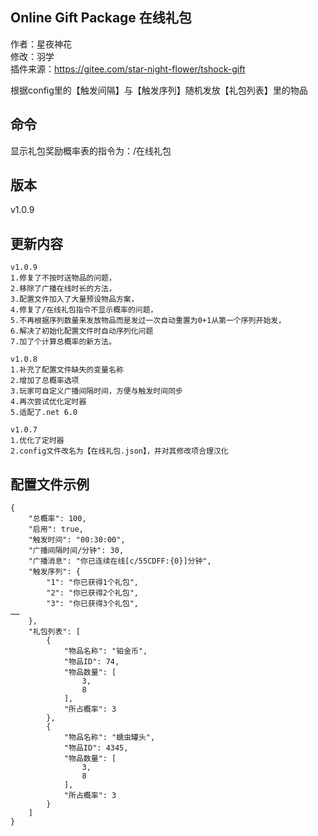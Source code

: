 ## Online Gift Package 在线礼包
作者：星夜神花  
修改：羽学  
插件来源：https://gitee.com/star-night-flower/tshock-gift  
  
根据config里的【触发间隔】与【触发序列】随机发放【礼包列表】里的物品


## 命令
显示礼包奖励概率表的指令为：/在线礼包

## 版本
v1.0.9

## 更新内容
```
v1.0.9
1.修复了不按时送物品的问题，  
2.移除了广播在线时长的方法，  
3.配置文件加入了大量预设物品方案，  
4.修复了/在线礼包指令不显示概率的问题，  
5.不再根据序列数量来发放物品而是发过一次自动重置为0+1从第一个序列开始发，  
6.解决了初始化配置文件时自动序列化问题  
7.加了个计算总概率的新方法。  

v1.0.8  
1.补充了配置文件缺失的变量名称  
2.增加了总概率选项  
3.玩家可自定义广播间隔时间，方便与触发时间同步  
4.再次尝试优化定时器
5.适配了.net 6.0  

v1.0.7  
1.优化了定时器  
2.config文件改名为【在线礼包.json】，并对其修改项合理汉化   
```
## 配置文件示例
```(json)
{
    "总概率": 100,
    "启用": true,
    "触发时间": "00:30:00",
    "广播间隔时间/分钟": 30,
    "广播消息": "你已连续在线[c/55CDFF:{0}]分钟",
    "触发序列": {
        "1": "你已获得1个礼包",
        "2": "你已获得2个礼包",
        "3": "你已获得3个礼包",
……
    },
    "礼包列表": [
        {
            "物品名称": "铂金币",
            "物品ID": 74,
            "物品数量": [
                3,
                8
            ],
            "所占概率": 3
        },
        {
            "物品名称": "蠕虫罐头",
            "物品ID": 4345,
            "物品数量": [
                3,
                8
            ],
            "所占概率": 3
        }
    ]
}
```
